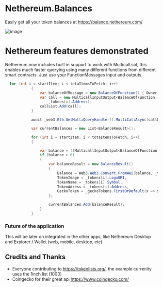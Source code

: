 # Nethereum.Balances
Easily get all your token balances at https://balance.nethereum.com/

![image](https://user-images.githubusercontent.com/562371/127461803-08825a23-35de-4831-9a5f-aee76c4dc04b.png)

# Nethereum features demonstrated
Nethereum now includes built in support to work with Multicall.sol, this enables much faster querying using many different functions from different smart contracts.
Just use your FunctionMessages input and outputs.

```csharp
  for (int i = startItem; i < totaItemsToFetch; i++)
            {
                var balanceOfMessage = new BalanceOfFunction() { Owner = account };
                var call = new MulticallInputOutput<BalanceOfFunction, BalanceOfOutputDTO>(balanceOfMessage,
                    _tokens[i].Address);
                callList.Add(call);
            }

            await _web3.Eth.GetMultiQueryHandler().MultiCallAsync(callList.ToArray()).ConfigureAwait(false);

            var currentBalances = new List<BalanceResult>();

            for (int i = startItem; i < totaItemsToFetch; i++)
            {

                var balance = ((MulticallInputOutput<BalanceOfFunction, BalanceOfOutputDTO>)callList[i - startItem]).Output.Balance;
                if (balance > 0)
                {
                    var balanceResult = new BalanceResult()
                    {
                        Balance = Web3.Web3.Convert.FromWei(balance, _tokens[i].Decimals),
                        TokenImage = _tokens[i].LogoURI,
                        TokenName = _tokens[i].Symbol,
                        TokenAdress = _tokens[i].Address,
                        GeckoToken = _geckoTokens.FirstOrDefault(x => x.Symbol.ToLower() == _tokens[i].Symbol.ToLower())
                    };

                    currentBalances.Add(balanceResult);
                }
            }

```

### Future of the application
This will be later on integrated in the other apps, like Nethereum Desktop and Explorer / Wallet (web, mobile, desktop, etc)

## Credits and Thanks
+ Everyone contributing to https://tokenlists.org/, the example currenlty uses the 1inch list (1000)
+ Coingecko for their great api https://www.coingecko.com/
